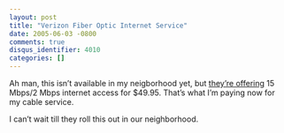 ```yaml
---
layout: post
title: "Verizon Fiber Optic Internet Service"
date: 2005-06-03 -0800
comments: true
disqus_identifier: 4010
categories: []
---
```

Ah man, this isn’t available in my neigborhood yet, but [they’re
offering](https://www22.verizon.com/FiosForHome/channels/fios/root/package.asp)
15 Mbps/2 Mbps internet access for \$49.95. That’s what I’m paying now
for my cable service.

I can’t wait till they roll this out in our neighborhood.

